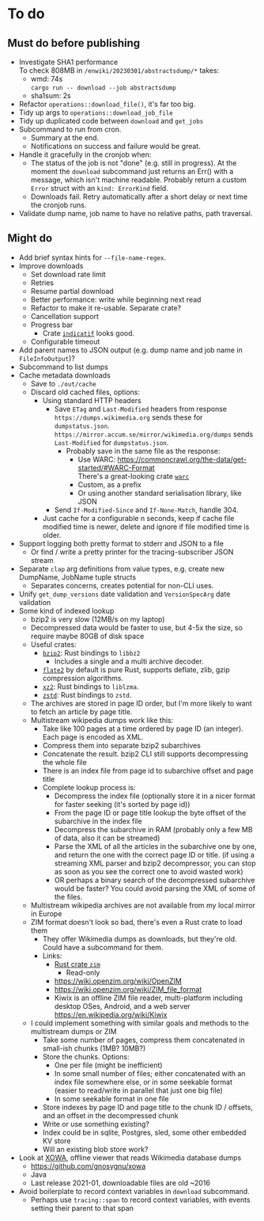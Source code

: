 # To do


## Must do before publishing

* Investigate SHA1 performance  
  To check 808MB in `/enwiki/20230301/abstractsdump/*` takes:
    * wmd: 74s  
      `cargo run -- download --job abstractsdump`
    * sha1sum: 2s
* Refactor `operations::download_file()`, it's far too big.
* Tidy up args to `operations::download_job_file`
* Tidy up duplicated code between `download` and `get_jobs`
* Subcommand to run from cron.
    * Summary at the end.
    * Notifications on success and failure would be great.
* Handle it gracefully in the cronjob when:
    *  The status of the job is not "done" (e.g. still in
       progress). At the moment the `download` subcommand just returns
       an Err() with a message, which isn't machine readable. Probably
       return a custom `Error` struct with an `kind: ErrorKind` field.
    *  Downloads fail. Retry automatically after a short delay or next
       time the cronjob runs.
* Validate dump name, job name to have no relative paths, path traversal.

## Might do

* Add brief syntax hints for `--file-name-regex`.
* Improve downloads
    * Set download rate limit
    * Retries
    * Resume partial download
    * Better performance: write while beginning next read
    * Refactor to make it re-usable. Separate crate?
    * Cancellation support
    * Progress bar
        * Crate [`indicatif`](https://crates.io/crates/indicatif) looks good.
    * Configurable timeout
* Add parent names to JSON output (e.g. dump name and job name in `FileInfoOutput`)?
* Subcommand to list dumps
* Cache metadata downloads
    * Save to `./out/cache`
    * Discard old cached files, options:
        * Using standard HTTP headers
            * Save `ETag` and `Last-Modified` headers from response  
              `https://dumps.wikimedia.org` sends these for `dumpstatus.json`.  
              `https://mirror.accum.se/mirror/wikimedia.org/dumps` sends `Last-Modified`
              for `dumpstatus.json`.
                * Probably save in the same file as the response:
                    * Use WARC: https://commoncrawl.org/the-data/get-started/#WARC-Format  
                      There's a great-looking crate [`warc`](https://crates.io/crates/warc)
                    * Custom, as a prefix
                    * Or using another standard serialisation library, like JSON
            * Send `If-Modified-Since` and `If-None-Match`, handle 304.
        * Just cache for a configurable n seconds, keep if cache file
          modified time is newer, delete and ignore if file modified
          time is older.
* Support logging both pretty format to stderr and JSON to a file
    * Or find / write a pretty printer for the tracing-subscriber JSON stream
* Separate `clap` arg definitions from value types, e.g. create new DumpName, JobName tuple structs
    * Separates concerns, creates potential for non-CLI uses.
* Unify `get_dump_versions` date validation and `VersionSpecArg` date validation
* Some kind of indexed lookup
    * bzip2 is very slow (12MB/s on my laptop)
    * Decompressed data would be faster to use, but 4-5x the size, so
      require maybe 80GB of disk space
    * Useful crates:
        * [`bzip2`](https://crates.io/crates/bzip2): Rust bindings to `libbz2`
            * Includes a single and a multi archive decoder.
        * [`flate2`](https://crates.io/crates/flate2) by default is pure Rust,
          supports deflate, zlib, gzip compression algorithms.
        * [`xz2`](https://crates.io/crates/xz2): Rust bindings to `liblzma`.
        * [`zstd`](https://crates.io/crates/zstd): Rust bindings to `zstd`.
    * The archives are stored in page ID order, but I'm more likely to want
      to fetch an article by page title.
    * Multistream wikipedia dumps work like this:
        * Take like 100 pages at a time ordered by page ID (an integer).
          Each page is encoded as XML.
        * Compress them into separate bzip2 subarchives
        * Concatenate the result.
          bzip2 CLI still supports decompressing the whole file
        * There is an index file from page id to subarchive offset and page title
        * Complete lookup process is:
            * Decompress the index file
              (optionally store it in a nicer format for faster seeking (it's sorted by page id))
            * From the page ID or page title lookup the byte offset of
              the subarchive in the index file
            * Decompress the subarchive in RAM (probably only a few MB
              of data, also it can be streamed)
            * Parse the XML of all the articles in the subarchive one
              by one, and return the one with the correct page ID or title.
              (if using a streaming XML parser and bzip2 decompressor,
              you can stop as soon as you see the correct one to avoid wasted work)
            * OR perhaps a binary search of the decompressed subarchive would be faster?
              You could avoid parsing the XML of some of the files.
    * Multistream wikipedia archives are not available from my local
      mirror in Europe
    * ZIM format doesn't look so bad, there's even a Rust crate to load them
        * They offer Wikimedia dumps as downloads, but they're old.
          Could have a subcommand for them.
        * Links:
            * [Rust crate `zim`](https://crates.io/crates/zim)
                * Read-only
            * <https://wiki.openzim.org/wiki/OpenZIM>
            * <https://wiki.openzim.org/wiki/ZIM_file_format>
            * Kiwix is an offline ZIM file reader, multi-platform including desktop OSes,
              Android, and a web server  
              <https://en.wikipedia.org/wiki/Kiwix>
    * I could implement something with similar goals and methods to the multistream dumps or ZIM
        * Take some number of pages, compress them concatenated in
          small-ish chunks (1MB? 10MB?)
        * Store the chunks. Options:
            *  One per file (might be inefficient)
            *  In some small number of files; either concatenated with
               an index file somewhere else, or in some seekable
               format  
               (easier to read/write in parallel that just one big file)
            *  In some seekable format in one file
        * Store indexes by page ID and page title to the chunk ID / offsets,
          and an offset in the decompressed chunk
        * Write or use something existing?
        * Index could be in sqlite, Postgres, sled, some other embedded KV store
        * Will an existing blob store work?
* Look at [XOWA](http://xowa.org/), offline viewer that reads Wikimedia database dumps
    * https://github.com/gnosygnu/xowa
    * Java
    * Last release 2021-01, downloadable files are old ~2016
* Avoid boilerplate to record context variables in `download` subcommand.
    * Perhaps use `tracing::span` to record context variables, with
      events setting their parent to that span
